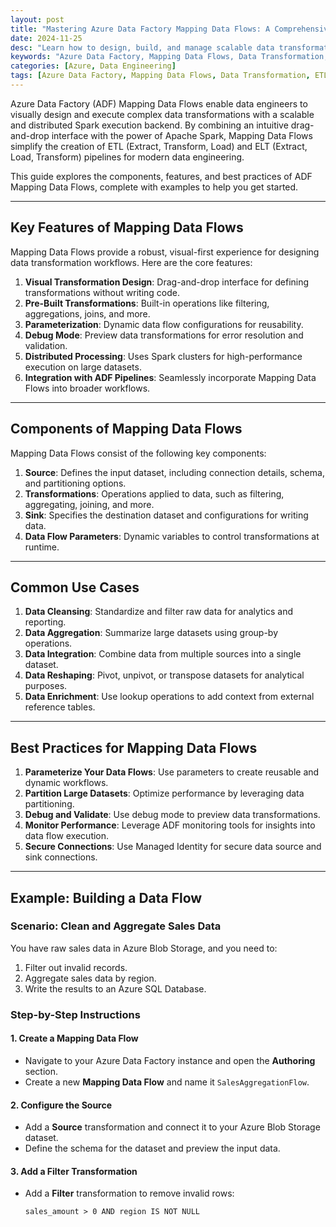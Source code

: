 ```yaml
---
layout: post
title: "Mastering Azure Data Factory Mapping Data Flows: A Comprehensive Guide"
date: 2024-11-25
desc: "Learn how to design, build, and manage scalable data transformation workflows with Azure Data Factory Mapping Data Flows."
keywords: "Azure Data Factory, Mapping Data Flows, Data Transformation, ETL, Data Engineering"
categories: [Azure, Data Engineering]
tags: [Azure Data Factory, Mapping Data Flows, Data Transformation, ETL]
---
```


Azure Data Factory (ADF) Mapping Data Flows enable data engineers to visually design and execute complex data transformations with a scalable and distributed Spark execution backend. By combining an intuitive drag-and-drop interface with the power of Apache Spark, Mapping Data Flows simplify the creation of ETL (Extract, Transform, Load) and ELT (Extract, Load, Transform) pipelines for modern data engineering.

This guide explores the components, features, and best practices of ADF Mapping Data Flows, complete with examples to help you get started.

---

## Key Features of Mapping Data Flows

Mapping Data Flows provide a robust, visual-first experience for designing data transformation workflows. Here are the core features:

1. **Visual Transformation Design**: Drag-and-drop interface for defining transformations without writing code.
2. **Pre-Built Transformations**: Built-in operations like filtering, aggregations, joins, and more.
3. **Parameterization**: Dynamic data flow configurations for reusability.
4. **Debug Mode**: Preview data transformations for error resolution and validation.
5. **Distributed Processing**: Uses Spark clusters for high-performance execution on large datasets.
6. **Integration with ADF Pipelines**: Seamlessly incorporate Mapping Data Flows into broader workflows.

---

## Components of Mapping Data Flows

Mapping Data Flows consist of the following key components:

1. **Source**: Defines the input dataset, including connection details, schema, and partitioning options.
2. **Transformations**: Operations applied to data, such as filtering, aggregating, joining, and more.
3. **Sink**: Specifies the destination dataset and configurations for writing data.
4. **Data Flow Parameters**: Dynamic variables to control transformations at runtime.

---

## Common Use Cases

1. **Data Cleansing**: Standardize and filter raw data for analytics and reporting.
2. **Data Aggregation**: Summarize large datasets using group-by operations.
3. **Data Integration**: Combine data from multiple sources into a single dataset.
4. **Data Reshaping**: Pivot, unpivot, or transpose datasets for analytical purposes.
5. **Data Enrichment**: Use lookup operations to add context from external reference tables.

---

## Best Practices for Mapping Data Flows

1. **Parameterize Your Data Flows**: Use parameters to create reusable and dynamic workflows.
2. **Partition Large Datasets**: Optimize performance by leveraging data partitioning.
3. **Debug and Validate**: Use debug mode to preview data transformations.
4. **Monitor Performance**: Leverage ADF monitoring tools for insights into data flow execution.
5. **Secure Connections**: Use Managed Identity for secure data source and sink connections.

---

## Example: Building a Data Flow

### Scenario: Clean and Aggregate Sales Data
You have raw sales data in Azure Blob Storage, and you need to:
1. Filter out invalid records.
2. Aggregate sales data by region.
3. Write the results to an Azure SQL Database.

### Step-by-Step Instructions

#### 1. Create a Mapping Data Flow
- Navigate to your Azure Data Factory instance and open the **Authoring** section.
- Create a new **Mapping Data Flow** and name it `SalesAggregationFlow`.

#### 2. Configure the Source
- Add a **Source** transformation and connect it to your Azure Blob Storage dataset.
- Define the schema for the dataset and preview the input data.

#### 3. Add a Filter Transformation
- Add a **Filter** transformation to remove invalid rows:
  ```plaintext
  sales_amount > 0 AND region IS NOT NULL
